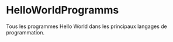 # HelloWorldProgramms
Tous les programmes Hello World dans les principaux langages de programmation.
